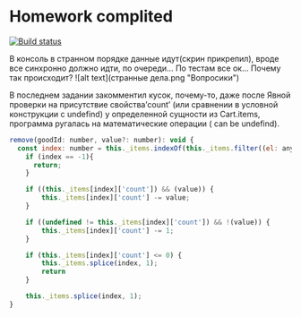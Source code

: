 # Homework complited

[![Build status](https://ci.appveyor.com/api/projects/status/4ltwodf9yoccm24t?svg=true)](https://ci.appveyor.com/project/yung78/ajs-hw12)

В консоль в странном порядке данные идут(скрин прикрепил), вроде все синхронно должно идти, по очереди… По тестам все ок… Почему так происходит?
![alt text](странные дела.png "Вопросики")


В последнем задании закомментил кусок, почему-то, даже после Явной проверки на присутствие свойства’count’ (или сравнении в условной конструкции с undefind) у определенной сущности из Cart.items, программа ругалась на математические операции ( can be undefind).

```javascript
remove(goodId: number, value?: number): void {
  const index: number = this._items.indexOf(this._items.filter((el: any): unknown => el['id'] == goodId)[0]);
    if (index == -1){
      return;
    }

    if ((this._items[index]['count']) && (value)) {
        this._items[index]['count'] -= value;
    }

    if ((undefined != this._items[index]['count']) && !(value)) {
        this._items[index]['count'] -= 1;
    }

    if (this._items[index]['count'] <= 0) {
        this._items.splice(index, 1);
        return
    }

    this._items.splice(index, 1);
}
```